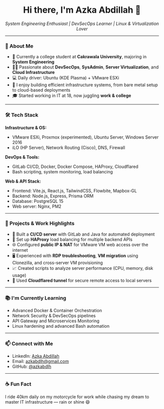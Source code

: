 <h1 align="center">Hi there, I'm Azka Abdillah 👋</h1>
<p align="center">
  <i>System Engineering Enthusiast | DevSecOps Learner | Linux & Virtualization Lover</i>
</p>

---

### 🚀 About Me

- 🏫 Currently a college student at **Cakrawala University**, majoring in **System Engineering**
- 👨‍💻 Passionate about **DevSecOps**, **SysAdmin**, **Server Virtualization**, and **Cloud Infrastructure**
- 💻 Daily driver: Ubuntu (KDE Plasma) + VMware ESXi
- 🧠 I enjoy building efficient infrastructure systems, from bare metal setup to cloud-based deployments
- 🎓 Started working in IT at 18, now juggling **work & college**

---

### 🛠️ Tech Stack

**Infrastructure & OS:**
- VMware ESXi, Proxmox (experimented), Ubuntu Server, Windows Server 2016
- iLO (HP Server), Network Routing (Cisco), DNS, Firewall

**DevOps & Tools:**
- GitLab CI/CD, Docker, Docker Compose, HAProxy, Cloudflared
- Bash scripting, system monitoring, load balancing

**Web & API Stack:**
- Frontend: Vite.js, React.js, TailwindCSS, Flowbite, Mapbox-GL
- Backend: Node.js, Express, Prisma ORM
- Database: PostgreSQL 15
- Web server: Nginx, PM2

---

### 📌 Projects & Work Highlights

- 🚧 Built a **CI/CD server** with GitLab and Java for automated deployment
- 🧩 Set up **HAProxy** load balancing for multiple backend APIs
- 🌐 Configured **public IP & NAT** for VMware VM web access over the internet
- 🖥️ Experienced with **RDP troubleshooting**, **VM migration** using Clonezilla, and cross-server VM provisioning
- 📈 Created scripts to analyze server performance (CPU, memory, disk usage)
- 📡 Used **Cloudflared tunnel** for secure remote access to local servers

---

### 📚 I'm Currently Learning

- Advanced Docker & Container Orchestration
- Network Security & DevSecOps pipelines
- API Gateway and Microservices Monitoring
- Linux hardening and advanced Bash automation

---

### 📫 Connect with Me

- LinkedIn: [Azka Abdillah](https://linkedin.com/in/azka-abdillah)
- Email: azkabdlh@gmail.com
- GitHub: [@azkabdlh](https://github.com/azkabdlh)

---

### ☕ Fun Fact

I ride 40km daily on my motorcycle for work while chasing my dream to master IT infrastructure — rain or shine 😄

